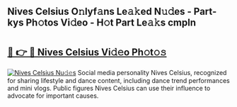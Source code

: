 ## Nives Celsius O𝚗lyf𝚊ns Le𝚊𝚔ed N𝚞𝚍es - Part-kys Ph𝚘tos Vi𝚍eo - H𝚘t Part Le𝚊𝚔s cmpln

# <h2><a href="http://hf1unai.feru.top/?c=Nives+Celsius">🔗 👉 🔴 Nives Celsius Vi𝚍𝚎o Ph𝚘t𝚘𝚜</a></h2>

[![Nives Celsius Nu𝚍𝚎s](https://i.imgur.com/0TWrTi3.gif)](http://hf1unai.feru.top/?c=Nives+Celsius)
Social media personality Nives Celsius, recognized for sharing lifestyle and dance content, including dance trend performances and mini vlogs. Public figures Nives Celsius can use their influence to advocate for important causes. 

